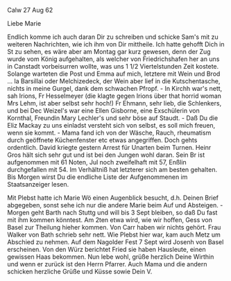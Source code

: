  Calw 27 Aug 62

Liebe Marie

Endlich komme ich auch daran Dir zu schreiben und schicke Sam's mit zu weiteren Nachrichten, wie ich ihm von Dir mittheile. Ich hatte gehofft Dich in St zu sehen, es wäre aber am Montag gar kurz gewesen, denn der Zug wurde vom König aufgehalten, als welcher von Friedrichshafen her an uns in Canstadt vorbeisurren wollte, was uns 1 1/2 Viertelstunden Zeit kostete. Solange warteten die Post und Emma auf mich, letztere mit Wein und Brod … la Barsillai oder Melchizedeck, der Wein aber lief in die Kutschentasche, nichts in meine Gurgel, dank dem schwachen Pfropf. - In Kirchh war's nett, sah Irions, Fr Hesselmeyer (die klagte gegen Irions über that horrid woman Mrs Lehm, ist aber selbst sehr hoch!) Fr Ehmann, sehr lieb, die Schlenkers, und bei Dec Weizel's war eine Ellen Gisborne, eine Exschülerin von Kornthal, Freundin Mary Lechler's und sehr böse auf Staudt. - Daß Du die Eliz Mackay zu uns einladst versteht sich von selbst, es soll mich freuen, wenn sie kommt. - Mama fand ich von der Wäsche, Rauch, rheumatism durch geöffnete Küchenfenster etc etwas angegriffen. Doch gehts ordentlich. David kriegte gestern Arrest für Unarten beim Turnen. Heinr Gros hält sich sehr gut und ist bei den Jungen wohl daran. Sein Br ist aufgenommen mit 61 Noten, Jul noch zweifelhaft mit 57, Enßlin durchgefallen mit 54. Im Verhältniß hat letzterer sich am besten gehalten. Bis Morgen wirst Du die endliche Liste der Aufgenommenen im Staatsanzeiger lesen.

Mit Plebst hatte ich Marie Wö einen Augenblick besucht, d.h. Deinen Brief abgegeben, sonst sehe ich nur die andere Marie beim Auf und Absteigen. - Morgen geht Barth nach Stuttg und will bis 3 Sept bleiben, so daß Du fast mit ihm kommen könntest. Am 2ten etwa wird, wie wir hoffen, Gess von Basel zur Theilung hieher kommen. Von Carr haben wir nichts gehört. Frau Walker von Bath schrieb sehr nett. Wie Plebst hier war, kam auch Metz um Abschied zu nehmen. Auf dem Nagolder Fest 7 Sept wird Josenh von Basel erscheinen. Von den Würz berichtet Fried sie haben Hausleute, einen gewissen Haas bekommen. Nun lebe wohl, grüße herzlich Deine Wirthin und wenn er zurück ist den Herrn Pfarrer. Auch Mama und die andern schicken herzliche Grüße und Küsse sowie
 Dein V.
